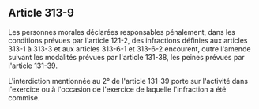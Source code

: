 Article 313-9
----
Les personnes morales déclarées responsables pénalement, dans les conditions
prévues par l'article 121-2, des infractions définies aux articles 313-1 à 313-3
et aux articles 313-6-1 et 313-6-2 encourent, outre l'amende suivant les
modalités prévues par l'article 131-38, les peines prévues par l'article 131-39.

L'interdiction mentionnée au 2° de l'article 131-39 porte sur l'activité dans
l'exercice ou à l'occasion de l'exercice de laquelle l'infraction a été commise.
